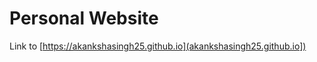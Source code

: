 # Personal Website

</div>

Link to [https://akankshasingh25.github.io](akankshasingh25.github.io])
